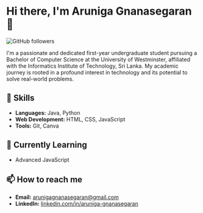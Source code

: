 # Hi there, I'm Aruniga Gnanasegaran 👋

![GitHub followers](https://img.shields.io/github/followers/aru-segar?style=social)

I'm a passionate and dedicated first-year undergraduate student pursuing a Bachelor of Computer Science at the University of Westminster, affiliated with the Informatics Institute of Technology, Sri Lanka. My academic journey is rooted in a profound interest in technology and its potential to solve real-world problems. 

## 🚀 Skills
- **Languages:** Java, Python
- **Web Development:** HTML, CSS, JavaScript
- **Tools:** Git, Canva

## 🌱 Currently Learning
- Advanced JavaScript

## 📫 How to reach me
- **Email:** [arunigagnanasegaran@gmail.com](mailto:arunigagnanasegaran@gmail.com)
- **LinkedIn:** [linkedin.com/in/aruniga-gnanasegaran](https://linkedin.com/in/aruniga-gnanasegaran)
